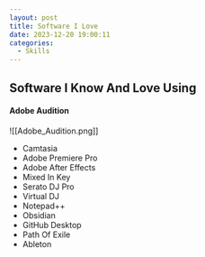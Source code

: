 ```yaml
---
layout: post
title: Software I Love
date: 2023-12-20 19:00:11
categories:
  - Skills
---
```

## Software I Know And Love Using
#### Adobe Audition
![[Adobe_Audition.png]]
- Camtasia
- Adobe Premiere Pro
- Adobe After Effects
- Mixed In Key
- Serato DJ Pro
- Virtual DJ
- Notepad++
- Obsidian
- GitHub Desktop
- Path Of Exile
- Ableton 